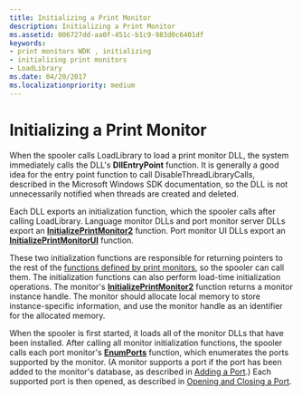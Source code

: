 ```yaml
---
title: Initializing a Print Monitor
description: Initializing a Print Monitor
ms.assetid: 006727dd-aa0f-451c-b1c9-983d0c6401df
keywords:
- print monitors WDK , initializing
- initializing print monitors
- LoadLibrary
ms.date: 04/20/2017
ms.localizationpriority: medium
---
```


# Initializing a Print Monitor





When the spooler calls LoadLibrary to load a print monitor DLL, the system immediately calls the DLL's **DllEntryPoint** function. It is generally a good idea for the entry point function to call DisableThreadLibraryCalls, described in the Microsoft Windows SDK documentation, so the DLL is not unnecessarily notified when threads are created and deleted.

Each DLL exports an initialization function, which the spooler calls after calling LoadLibrary. Language monitor DLLs and port monitor server DLLs export an [**InitializePrintMonitor2**](https://docs.microsoft.com/windows-hardware/drivers/ddi/content/winsplp/nf-winsplp-initializeprintmonitor2) function. Port monitor UI DLLs export an [**InitializePrintMonitorUI**](https://docs.microsoft.com/windows-hardware/drivers/ddi/content/winsplp/nf-winsplp-initializeprintmonitorui) function.

These two initialization functions are responsible for returning pointers to the rest of the [functions defined by print monitors](functions-defined-by-print-monitors.md), so the spooler can call them. The initialization functions can also perform load-time initialization operations. The monitor's [**InitializePrintMonitor2**](https://docs.microsoft.com/windows-hardware/drivers/ddi/content/winsplp/nf-winsplp-initializeprintmonitor2) function returns a monitor instance handle. The monitor should allocate local memory to store instance-specific information, and use the monitor handle as an identifier for the allocated memory.

When the spooler is first started, it loads all of the monitor DLLs that have been installed. After calling all monitor initialization functions, the spooler calls each port monitor's [**EnumPorts**](https://docs.microsoft.com/previous-versions/ff548754(v=vs.85)) function, which enumerates the ports supported by the monitor. (A monitor supports a port if the port has been added to the monitor's database, as described in [Adding a Port](adding-a-port.md).) Each supported port is then opened, as described in [Opening and Closing a Port](opening-and-closing-a-port.md).

 

 




